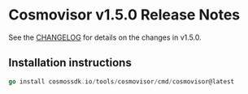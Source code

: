 # Cosmovisor v1.5.0 Release Notes

See the [CHANGELOG](https://github.com/cosmos/cosmos-sdk/blob/tools/cosmovisor/v1.5.0/tools/cosmovisor/CHANGELOG.md) for details on the changes in v1.5.0.

## Installation instructions

```go
go install cosmossdk.io/tools/cosmovisor/cmd/cosmovisor@latest
```
